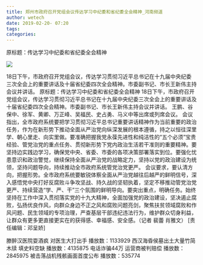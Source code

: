 ```yaml
---
title: 郑州市政府召开党组会议传达学习中纪委和省纪委全会精神_河南频道
author: wetech
date: 2019-02-20- 07:20
tags: 
categories: 
---
```

原标题：传达学习中纪委和省纪委全会精神
<!-- more -->
                
<img align="center" border="0" src="http://p2.ifengimg.com/a/2016/0810/204c433878d5cf9size1_w16_h16.png" />
                
            
18日下午，市政府召开党组会议，传达学习贯彻习近平总书记在十九届中央纪委三次全会上的重要讲话及十届省纪委四次全会精神。市委副书记、市长王新伟主持会议并讲话。
原标题：传达学习中纪委和省纪委全会精神
18日下午，市政府召开党组会议，传达学习贯彻习近平总书记在十九届中央纪委三次全会上的重要讲话及十届省纪委四次全会精神。市委副书记、市长王新伟主持会议并讲话。
王鹏、谷保中、徐军、黄卿、万正峰、吴福民、史占勇、马义中等出席或列席会议。
会议指出，全市政府系统要把学习贯彻习近平总书记重要讲话精神作为当前重要的政治任务，作为在新形势下推动全面从严治党向纵深发展的根本遵循，持之以恒往深里学、朝心里走、向实里做。要准确把握我党永葆先进性和纯洁性的“五个必须”宝贵经验、管党治党的重点任务、贯彻新形势下党内政治生活若干准则的重要精神。要坚持边实践边学习，确保党中央、省委、市委的各项决策部署落实到位。要强化忧患意识和政治警觉，继续保持全面从严治党的战略定力，坚持以党的政治建设为统领，坚持问题导向，持续推动全市政府系统管党治党更严。
会议要求，要认清方向，把握形势。全市政府系统要敏锐体察全面从严治党越往后越严的鲜明信号，深入感悟党中央打好反腐败斗争攻坚战、持久战的坚韧执着，坚定不移推动管党治党更严、持续营造“学、严、干”三个氛围的鲜明导向。要突出重点，明确任务。始终坚持在工作中深入贯彻落实党的十九大精神，全面加强党的政治建设，坚决遏止腐败，弘扬优良作风，向群众身边不正之风和腐败问题亮剑，聚焦扶贫领域腐败和作风问题、民生领域的专项治理，严查基层干部违纪违法行为，维护群众切身利益，让群众有更多更直接更实在的获得感、幸福感、安全感。（记者 裴蕾 肖雅文）
[责任编辑：邓呈娇]
            
滕醉汉医院耍酒疯 对医生大打出手
播放数：1133929
西汉海昏侯墓出土大量竹简木牍 填史料空缺
播放数：4135875
电话诈骗44万 运营商被判赔偿
播放数：2845975
被击落战机残骸画面首度公布
播放数：535774
